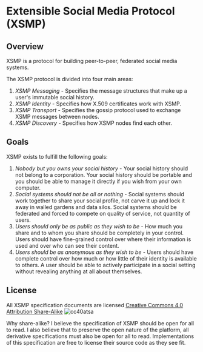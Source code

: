 # Extensible Social Media Protocol (XSMP)

## Overview
XSMP is a protocol for building peer-to-peer, federated social media systems. 

The XSMP protocol is divided into four main areas:

1. _XSMP Messaging_ - Specifies the message structures that make up a user's immutable social history.
2. _XSMP Identity_ - Specifies how X.509 certificates work with XSMP.
3. _XSMP Transport_ - Specifies the gossip protocol used to exchange XSMP messages between nodes.
4. _XSMP Discovery_ - Specifies how XSMP nodes find each other.

## Goals
XSMP exists to fulfill the following goals:

1. _Nobody but you owns your social history_ - Your social history should not belong to a corporation. Your social history should be portable and you should be able to manage it directly if you wish from your own computer.
2. _Social systems should not be all or nothing_ - Social systems should work together to share your social profile, not carve it up and lock it away in walled gardens and data silos. Social systems should be federated and forced to compete on quality of service, not quantity of users.
3. _Users should only be as public as they wish to be_ - How much you share and to whom you share should be completely in your control. Users should have fine-grained control over where their information is used and over who can see their content.
4. _Users should be as anonymous as they wish to be_ - Users should have complete control over how much or how little of their identity is available to others. A user should be able to actively participate in a social setting without revealing anything at all about themselves.

## License
All XSMP specification documents are licensed [Creative Commons 4.0 Attribution Share-Alike](https://creativecommons.org/licenses/by-sa/4.0/)
![cc40atsa](https://licensebuttons.net/l/by-sa/4.0/88x31.png)

Why share-alike? I believe the specification of XSMP should be open for all to read. I also believe that to preserve the open nature of the platform, all derivative specifications must also be open for all to read. Implementations of this specification are free to license their source code as they see fit.
